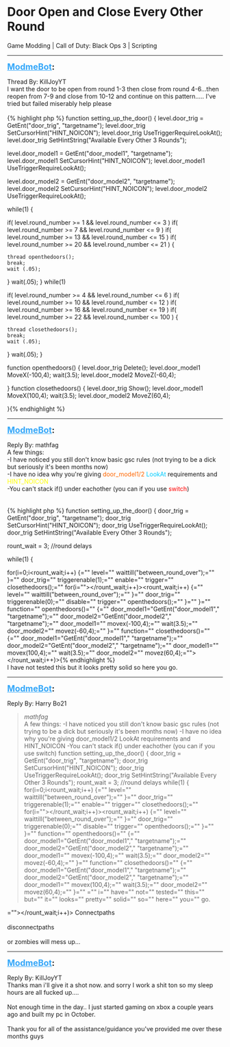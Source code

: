 # Door Open and Close Every Other Round
Game Modding | Call of Duty: Black Ops 3 | Scripting

---
<strong style="font-size: 1.4em;"><span style="text-decoration: underline;text-decoration-color: #34a7f9;"><span style="color:#34a7f9;">ModmeBot</span></span>:</strong>

<p>Thread By: KillJoyYT<br />I want the door to be open from round 1-3 then close from round 4-6...then reopen from 7-9 and close from 10-12 and continue on this pattern..... I&#39;ve tried but failed miserably help please<br /> <br />{% highlight php %}
function setting_up_the_door()
{
 level.door_trig = GetEnt("door_trig", "targetname");
 level.door_trig SetCursorHint("HINT_NOICON");
 level.door_trig UseTriggerRequireLookAt();
 level.door_trig SetHintString("Available Every Other 3 Rounds");


 level.door_model1 = GetEnt("door_model1", "targetname");
 level.door_model1 SetCursorHint("HINT_NOICON");
 level.door_model1 UseTriggerRequireLookAt();

 
 level.door_model2 = GetEnt("door_model2", "targetname");
 level.door_model2 SetCursorHint("HINT_NOICON");
 level.door_model2 UseTriggerRequireLookAt();


while(1)
 {

if( level.round_number &gt;= 1 &amp;&amp; level.round_number &lt;= 3 )
if( level.round_number &gt;= 7 &amp;&amp; level.round_number &lt;= 9 )
if( level.round_number &gt;= 13 &amp;&amp; level.round_number &lt;= 15 )
if( level.round_number &gt;= 20 &amp;&amp; level.round_number &lt;= 21 )
   {

	thread openthedoors();
	break;
	wait (.05);
   }
    wait(.05);
 }
while(1)

if( level.round_number &gt;= 4 &amp;&amp; level.round_number &lt;= 6 )
if( level.round_number &gt;= 10 &amp;&amp; level.round_number &lt;= 12 )
if( level.round_number &gt;= 16 &amp;&amp; level.round_number &lt;= 19 )
if( level.round_number &gt;= 22 &amp;&amp; level.round_number &lt;= 100 )
   {

	thread closethedoors();
	break;
	wait (.05);
   }
    wait(.05);
 }

function openthedoors() 
{
 level.door_trig Delete();
 level.door_model1 MoveX(-100,4);
wait(3.5); 
level.door_model2 MoveZ(-60,4);
 
}
function closethedoors() 
{
 level.door_trig Show();
 level.door_model1 MoveX(100,4);
wait(3.5); 
level.door_model2 MoveZ(60,4);
 
}{% endhighlight %}
</p>

---
<strong style="font-size: 1.4em;"><span style="text-decoration: underline;text-decoration-color: #34a7f9;"><span style="color:#34a7f9;">ModmeBot</span></span>:</strong>

<p>Reply By: mathfag<br />A few things:<br />-I have noticed you still don&#39;t know basic gsc rules (not trying to be a dick but seriously it&#39;s been months now)<br />-I have no idea why you&#39;re giving <span style="color:#ff6600;">door_model1/2</span> <span style="color:#00ccff;">LookAt</span> requirements and <span style="color:#ffff00;">HINT_NOICON</span><br />-You can&#39;t stack if() under eachother (you can if you use <span style="color:#ff0000;">switch</span>)<br /> <br /> <br />{% highlight php %}
function setting_up_the_door()
{
door_trig = GetEnt("door_trig", "targetname");
door_trig SetCursorHint("HINT_NOICON");
door_trig UseTriggerRequireLookAt();
door_trig SetHintString("Available Every Other 3 Rounds");


rount_wait = 3; //round delays

while(1)
{

for(i=0;i&lt;rount_wait;i++) {="" level="" waittill("between_round_over");="" }="" door_trig="" triggerenable(1);="" enable="" trigger="" closethedoors();="" for(i=""&gt;&lt;/rount_wait;i++)&gt;&lt;rount_wait;i++) {="" level="" waittill("between_round_over");="" }="" door_trig="" triggerenable(0);="" disable="" trigger="" openthedoors();="" }="" }="" function="" openthedoors()="" {="" door_model1="GetEnt("door_model1"," "targetname");="" door_model2="GetEnt("door_model2"," "targetname");="" door_model1="" movex(-100,4);="" wait(3.5);="" door_model2="" movez(-60,4);="" }="" function="" closethedoors()="" {="" door_model1="GetEnt("door_model1"," "targetname");="" door_model2="GetEnt("door_model2"," "targetname");="" door_model1="" movex(100,4);="" wait(3.5);="" door_model2="" movez(60,4);=""&gt;&lt;/rount_wait;i++)&gt;{% endhighlight %}
 <br />I have not tested this but it looks pretty solid so here you go.</p>

---
<strong style="font-size: 1.4em;"><span style="text-decoration: underline;text-decoration-color: #34a7f9;"><span style="color:#34a7f9;">ModmeBot</span></span>:</strong>

<p>Reply By: Harry Bo21<br /><blockquote><em>mathfag</em><br />A few things: -I have noticed you still don&#39;t know basic gsc rules (not trying to be a dick but seriously it&#39;s been months now) -I have no idea why you&#39;re giving door_model1/2 LookAt requirements and HINT_NOICON -You can&#39;t stack if() under eachother (you can if you use switch)     function setting_up_the_door() { door_trig = GetEnt(&quot;door_trig&quot;, &quot;targetname&quot;); door_trig SetCursorHint(&quot;HINT_NOICON&quot;); door_trig UseTriggerRequireLookAt(); door_trig SetHintString(&quot;Available Every Other 3 Rounds&quot;); rount_wait = 3; //round delays while(1) { for(i=0;i&lt;rount_wait;i++) {=&quot;&quot; level=&quot;&quot; waittill(&quot;between_round_over&quot;);=&quot;&quot; }=&quot;&quot; door_trig=&quot;&quot; triggerenable(1);=&quot;&quot; enable=&quot;&quot; trigger=&quot;&quot; closethedoors();=&quot;&quot; for(i=&quot;&quot;&gt;&lt;/rount_wait;i++)&gt;&lt;rount_wait;i++) {=&quot;&quot; level=&quot;&quot; waittill(&quot;between_round_over&quot;);=&quot;&quot; }=&quot;&quot; door_trig=&quot;&quot; triggerenable(0);=&quot;&quot; disable=&quot;&quot; trigger=&quot;&quot; openthedoors();=&quot;&quot; }=&quot;&quot; }=&quot;&quot; function=&quot;&quot; openthedoors()=&quot;&quot; {=&quot;&quot; door_model1=&quot;GetEnt(&quot;door_model1&quot;,&quot; &quot;targetname&quot;);=&quot;&quot; door_model2=&quot;GetEnt(&quot;door_model2&quot;,&quot; &quot;targetname&quot;);=&quot;&quot; door_model1=&quot;&quot; movex(-100,4);=&quot;&quot; wait(3.5);=&quot;&quot; door_model2=&quot;&quot; movez(-60,4);=&quot;&quot; }=&quot;&quot; function=&quot;&quot; closethedoors()=&quot;&quot; {=&quot;&quot; door_model1=&quot;GetEnt(&quot;door_model1&quot;,&quot; &quot;targetname&quot;);=&quot;&quot; door_model2=&quot;GetEnt(&quot;door_model2&quot;,&quot; &quot;targetname&quot;);=&quot;&quot; door_model1=&quot;&quot; movex(100,4);=&quot;&quot; wait(3.5);=&quot;&quot; door_model2=&quot;&quot; movez(60,4);=&quot;&quot; }=&quot;&quot;  =&quot;&quot; i=&quot;&quot; have=&quot;&quot; not=&quot;&quot; tested=&quot;&quot; this=&quot;&quot; but=&quot;&quot; it=&quot;&quot; looks=&quot;&quot; pretty=&quot;&quot; solid=&quot;&quot; so=&quot;&quot; here=&quot;&quot; you=&quot;&quot; go.</blockquote>=&quot;&quot;&gt;&lt;/rount_wait;i++)&gt; Connectpaths<br /> <br />disconnectpaths<br /> <br />or zombies will mess up...</p>

---
<strong style="font-size: 1.4em;"><span style="text-decoration: underline;text-decoration-color: #34a7f9;"><span style="color:#34a7f9;">ModmeBot</span></span>:</strong>

<p>Reply By: KillJoyYT<br />Thanks man i&#39;ll give it a shot now. and sorry I work a shit ton so my sleep hours are all fucked up....<br /> <br />Not enough time in the day.. I just started gaming on xbox a couple years ago and built my pc in October. <br /> <br />Thank you for all of the assistance/guidance you&#39;ve provided me over these months guys</p>
